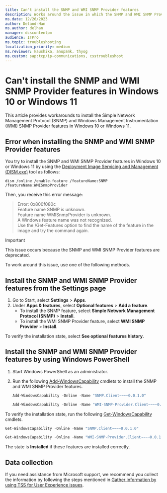 ```yaml
---
title: Can't install the SNMP and WMI SNMP Provider features
description: Works around the issue in which the SNMP and WMI SNMP Provider features can't be installed using the DISM.exe tool in Windows 10 or Windows 11.
ms.date: 12/26/2023
author: Deland-Han
ms.author: delhan
manager: dcscontentpm
audience: ITPro
ms.topic: troubleshooting
localization_priority: medium
ms.reviewer: kaushika, anupamk, thyog
ms.custom: sap:tcp/ip-communications, csstroubleshoot
---
```

# Can't install the SNMP and WMI SNMP Provider features in Windows 10 or Windows 11

This article provides workarounds to install the Simple Network Management Protocol (SNMP) and Windows Management Instrumentation (WMI) SNMP Provider features in Windows 10 or Windows 11.

## Error when installing the SNMP and WMI SNMP Provider features

You try to install the SNMP and WMI SNMP Provider features in Windows 10 or Windows 11 by using the [Deployment Image Servicing and Management (DISM.exe)](/windows-hardware/manufacture/desktop/what-is-dism) tool as follows:

```console
dism /online /enable-feature /featureName:SNMP /featureName:WMISnmpProvider
```

Then, you receive this error message:

> Error: 0x800f080c  
> Feature name SNMP is unknown.  
> Feature name WMISnmpProvider is unknown.  
> A Windows feature name was not recognized.  
> Use the /Get-Features option to find the name of the feature in the image and try the command again.

> [!IMPORTANT]
> This issue occurs because the SNMP and WMI SNMP Provider features are deprecated.

To work around this issue, use one of the following methods.

## Install the SNMP and WMI SNMP Provider features from the Settings page

1. Go to Start, select **Settings** > **Apps**.
2. Under **Apps & features**, select **Optional features** > **Add a feature**.
    - To install the SNMP feature, select **Simple Network Management Protocol (SNMP)** > **Install**.
    - To install the WMI SNMP Provider feature, select **WMI SNMP Provider** > **Install**.

To verify the installation state, select **See optional features history**.

## Install the SNMP and WMI SNMP Provider features by using Windows PowerShell

1. Start Windows PowerShell as an administrator.
2. Run the following [Add-WindowsCapability](/powershell/module/dism/add-windowscapability) cmdlets to install the SNMP and WMI SNMP Provider features.

    ```powershell
    Add-WindowsCapability -Online -Name "SNMP.Client~~~~0.0.1.0"
    ```

    ```powershell
    Add-WindowsCapability -Online -Name "WMI-SNMP-Provider.Client~~~~0.0.1.0"
    ```

To verify the installation state, run the following [Get-WindowsCapability](/powershell/module/dism/get-windowscapability) cmdlets.

```powershell
Get-WindowsCapability -Online -Name "SNMP.Client~~~~0.0.1.0"
```

```powershell
Get-WindowsCapability -Online -Name "WMI-SNMP-Provider.Client~~~~0.0.1.0"
```

The state is **Installed** if these features are installed correctly.

## Data collection

If you need assistance from Microsoft support, we recommend you collect the information by following the steps mentioned in [Gather information by using TSS for User Experience issues](../windows-troubleshooters/gather-information-using-tss-user-experience.md#wmi).
